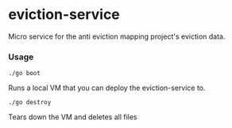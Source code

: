 eviction-service
================

Micro service for the anti eviction mapping project's eviction data.

### Usage

```
./go boot
```
Runs a local VM that you can deploy the eviction-service to.

```
./go destroy
```
Tears down the VM and deletes all files